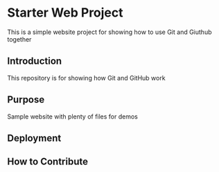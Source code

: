# Starter Web Project
This is a simple website project for showing how to use Git and Giuthub together
## Introduction

This repository is for showing how Git and GitHub work

## Purpose

Sample website with plenty of files for demos

## Deployment

## How to Contribute

